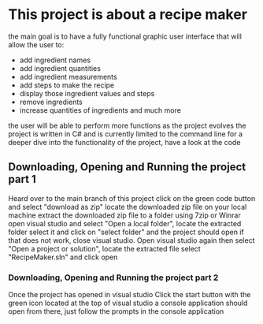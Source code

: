 # This project is about a recipe maker
the main goal is to have a fully functional graphic user interface that will allow the user to:
- add ingredient names
- add ingredient quantities
- add ingredient measurements
- add steps to make the recipe
- display those ingredient values and steps
- remove ingredients
- increase quantities of ingredients and much more

the user will be able to perform more functions as the project evolves
the project is written in C# and is currently limited to the command line
for a deeper dive into the functionality of the project, have a look at the code

## Downloading, Opening and Running the project part 1
Heard over to the main branch of this project
click on the green code button and select "download as zip"
locate the downloaded zip file on your local machine
extract the downloaded zip file to a folder using 7zip or Winrar
open visual studio and select "Open a local folder", locate the extracted folder
select it and click on "select folder" and the project should open
if that does not work, close visual studio. Open visual studio again
then select "Open a project or solution", locate the extracted file
select "RecipeMaker.sln" and click open

### Downloading, Opening and Running the project part 2
Once the project has opened in visual studio
Click the start button with the green icon located at the top of visual studio
a console application should open
from there, just follow the prompts in the console application
